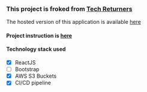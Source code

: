 ### This project is froked from [Tech Returners](https://www.techreturners.com/)

The hosted version of this application is available [here](http://coding-egret-todo.s3-website.eu-west-2.amazonaws.com/)

#### Project instruction is [here](./README.original.md)

#### Technology stack used
- [X] ReactJS
- [ ] Bootstrap
- [X] AWS S3 Buckets
- [X] CI/CD pipeline
